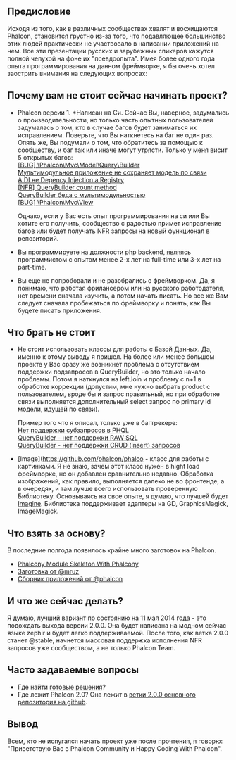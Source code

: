 ## Предисловие
Исходя из того, как в различных сообществах хвалят и восхищаются Phalcon, становится грустно из-за того, что подавляющее большинство этих людей практически не участвовало в написании приложений на нем.
Все эти презентации русских и зарубежных спикеров кажутся полной чепухой на фоне их "псевдоопыта".
Имея более одного года опыта программирования на данном фреймворке, я бы очень хотел заострить внимания на следующих вопросах:

## Почему вам не стоит сейчас начинать проект?

-	Phalcon версии 1. *Написан на Си. Сейчас Вы, наверное, задумались о производительности, но только часть опытных пользователей задумалась о том, кто в случае багов будет заниматься их исправлением.
	Поверьте, что Вы наткнетесь на баг не один раз. Опять же, Вы подумали о том, что обратитесь за помощью к сообществу, и баг так или иначе могут утрясти. Только у меня висит 5 открытых багов: <br />
	[[BUG] \Phalcon\Mvc\Model\Query\Builder](https://github.com/phalcon/cphalcon/issues/1542) <br />
	[Мультимодульное приложение не сохраняет модель по связи](https://github.com/phalcon/cphalcon/issues/1296) <br />
	[А DI не Depency Injection а Registry](https://github.com/phalcon/cphalcon/issues/1209) <br />
	[[NFR] QueryBuilder count method](https://github.com/phalcon/cphalcon/issues/1156) <br />
	[QueryBuilder беда с мультимодульностью](https://github.com/phalcon/cphalcon/issues/1111) <br />
	[[BUG] \Phalcon\Mvc\View](https://github.com/phalcon/cphalcon/issues/1282)

	Однако, если у Вас есть опыт программирования на си или Вы хотите его получить, сообщество с радостью примет исправление багов или будет получать NFR запросы на новый функционал в репозиторий.

-	Вы программируете на должности php backend, являясь программистом с опытом менее 2-х лет на full-time или 3-х лет на part-time.
-	Вы еще не попробовали и не разобрались с фреймворком. Да, я понимаю, что работая фрилансером или на русского работодателя, нет времени сначала изучить, а потом начать писать.
	Но все же Вам следует сначала пробежаться по фреймворку и понять, как Вы будете писать приложения.

## Что брать не стоит

-	Не стоит использовать классы для работы с Базой Данных. Да, именно к этому выводу я пришел.
	На более или менее большом проекте у Вас сразу же возникнет проблема с отсутствием поддержки подзапросов в QueryBuilder, но это только начало проблемы.
	Потом я наткнулся на leftJoin и проблему с n+1 в обработке коррекции (допустим, мне нужно выбрать product с пользователем, вроде бы и запрос правильный, но при обработке связи выполняется дополнительный select запрос по primary id модели, идущей по связи).

	Пример того что я описал, только уже в багтрекере: <br />
	[Нет поддержки субзапросов в PHQL](https://github.com/phalcon/cphalcon/issues/496) <br />
	[QueryBuilder - нет поддержки RAW SQL](https://github.com/phalcon/cphalcon/issues/2052) <br />
	[QueryBuilder - нет поддержки CRUD (insert) запросов](https://github.com/phalcon/cphalcon/issues/1925)

-	[Image](https://github.com/phalcon/phalco - класс для работы с картинками.
	Я не знаю, зачем этот класс нужен в hight load фреймворке, но он добавлен сравнительно недавно.
	Обработка изображений, как правило, выполняется далеко не во фронтенде, а в очередях, и там лучше всего использовать проверенную Библиотеку.
	Основываясь на свое опыте, я думаю, что лучшей будет [Imagine](https://github.com/avalanche123/Imagine).
	Библиотека поддерживает адаптеры на GD, GraphicsMagick, ImageMagick.

## Что взять за основу?
В последние полгода появилось крайне много заготовок на Phalcon.

-	[Phalcony Module Skeleton With Phalcony](https://github.com/ovr/phalcon-module-phalcony-skeleton)
-	[Заготовка от @mruz](https://github.com/mruz/base-app)
-	[Сборник приложений от @phalcon](https://github.com/phalcon/mvc)

## И что же сейчас делать?
Я думаю, лучший вариант по состоянию на 11 мая 2014 года - это подождать выхода версии 2.0.0.
Она будет написана на модном сейчас языке zephir и будет легко поддерживаемой.
После того, как ветка 2.0.0 станет @stable, начнется массовая поддержка исполнения NFR запросов уже сообществом, а не только Phalcon Team.

## Часто задаваемые вопросы

- 	Где найти [готовые решения](http://vk.com/topic-45934290_28803365)?
-	Где лежит Phalcon 2.0? Она лежит в [ветки 2.0.0 основного репозитория на github](https://github.com/phalcon/cphalcon/tree/2.0.0).

## Вывод
Всем, кто не испугался начать проект уже после прочтения, я говорю: "Приветствую Вас в Phalcon Community и Happy Coding With Phalcon".